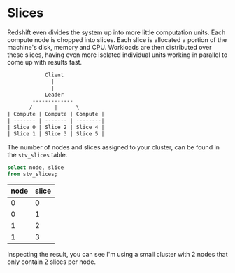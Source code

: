 # Slices

Redshift even divides the system up into more little computation units. Each compute node is chopped into slices. Each slice is allocated a portion of the machine's disk, memory and CPU. Workloads are then distributed over these slices, having even more isolated individual units working in parallel to come up with results fast.

```txt
            Client
              |
              |
            Leader
        -------------
       /       |      \
| Compute | Compute | Compute |
| ------- | ------- | --------|
| Slice 0 | Slice 2 | Slice 4 |
| Slice 1 | Slice 3 | Slice 5 |

```

The number of nodes and slices assigned to your cluster, can be found in the `stv_slices` table.

```sql
select node, slice
from stv_slices;
```

| node | slice |
| ---- | ----- |
| 0    | 0     |
| 0    | 1     |
| 1    | 2     |
| 1    | 3     |

Inspecting the result, you can see I'm using a small cluster with 2 nodes that only contain 2 slices per node.
